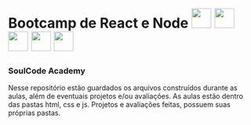 
# Bootcamp de React e Node    <img src="https://cdn.jsdelivr.net/gh/devicons/devicon/icons/javascript/javascript-plain.svg" height="40" width="40"/> <img src="https://cdn.jsdelivr.net/gh/devicons/devicon/icons/html5/html5-plain.svg" height="40" width="40" /> <img src="https://cdn.jsdelivr.net/gh/devicons/devicon/icons/css3/css3-plain.svg" height="40" width="40" /> <img src="https://cdn.jsdelivr.net/gh/devicons/devicon/icons/react/react-original.svg" height="40" width="40"/> <img src="https://cdn.jsdelivr.net/gh/devicons/devicon/icons/nodejs/nodejs-original.svg" height="40" width="40" />
          
### SoulCode Academy



<div>   Nesse repositório estão guardados os arquivos construídos durante as aulas, além de eventuais projetos e/ou avaliações.
    As aulas estão dentro das pastas html, css e js. Projetos e avaliações feitas, possuem suas próprias pastas.</div>
